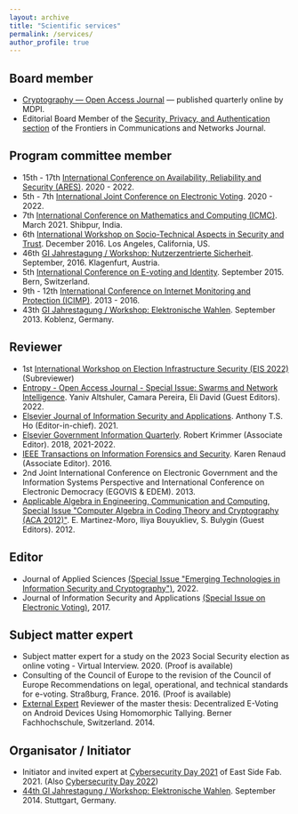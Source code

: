 ```yaml
---
layout: archive
title: "Scientific services"
permalink: /services/
author_profile: true
---
```


## Board member
* [Cryptography — Open Access Journal](https://www.mdpi.com/journal/cryptography) — published quarterly online by MDPI.
* Editorial Board Member of the [Security, Privacy, and Authentication section](https://www.frontiersin.org/journals/communications-and-networks/sections/security-privacy-and-authentication) of the Frontiers in Communications and Networks Journal.

## Program committee member
* 15th - 17th [International Conference on Availability, Reliability and Security (ARES)](https://www.ares-conference.eu). 2020 - 2022.
* 5th - 7th [International Joint Conference on Electronic Voting](https://www.e-vote-id.org). 2020 - 2022.
* 7th [International Conference on Mathematics and Computing (ICMC)](https://icmc2021.in). March 2021. Shibpur, India.
* 6th [International Workshop on Socio-Technical Aspects in Security and Trust](https://stast2016.uni.lu). December 2016. Los Angeles, California, US.
* 46th [GI Jahrestagung / Workshop: Nutzerzentrierte Sicherheit](https://ucs.fbi.h-da.de/workshop-nutzerzentrierte-sicherheit-nzs-2016/). September, 2016. Klagenfurt, Austria.
* 5th [International Conference on E-voting and Identity](https://link.springer.com/book/10.1007/978-3-319-22270-7). September 2015. Bern, Switzerland.
* 9th - 12th [International Conference on Internet Monitoring and Protection (ICIMP)](http://www.iaria.org/conferences2013/ComICIMP13.html). 2013 - 2016.
* 43th [GI Jahrestagung / Workshop: Elektronische Wahlen](https://gi.de/fileadmin/GI/Hauptseite/Ueber_uns/Historie/Programmheft-INFORMATIK2013.pdf). September 2013. Koblenz, Germany.


## Reviewer
* 1st [International Workshop on Election Infrastructure Security (EIS 2022)](https://csis.gmu.edu/EIS-2022/) (Subreviewer)
* [Entropy - Open Access Journal - Special Issue: Swarms and Network Intelligence](https://www.mdpi.com/journal/entropy/special_issues/swarms_network_intelligence). Yaniv Altshuler, Camara Pereira, Eli David (Guest Editors). 2022.
* [Elsevier Journal of Information Security and Applications](https://www.journals.elsevier.com/journal-of-information-security-and-applications). Anthony T.S. Ho (Editor-in-chief). 2021.
* [Elsevier Government Information Quarterly](https://www.journals.elsevier.com/government-information-quarterly). Robert Krimmer (Associate Editor). 2018, 2021-2022.
* [IEEE Transactions on Information Forensics and Security](https://ieeexplore.ieee.org/xpl/RecentIssue.jsp?punumber=10206). Karen Renaud (Associate Editor). 2016.
* 2nd Joint International Conference on Electronic Government and the Information Systems Perspective and International Conference on Electronic Democracy (EGOVIS & EDEM). 2013.
* [Applicable Algebra in Engineering, Communication and Computing, Special Issue "Computer Algebra in Coding Theory and Cryptography (ACA 2012)"](https://www.springerprofessional.de/applicable-algebra-in-engineering-communication-and-computing/5053734). E. Martinez-Moro, Iliya Bouyukliev, S. Bulygin (Guest Editors). 2012.

## Editor
* Journal of Applied Sciences [(Special Issue "Emerging Technologies in Information Security and Cryptography")](https://www.mdpi.com/journal/applsci/special_issues/39354N9705), 2022.
* Journal of Information Security and Applications [(Special Issue on Electronic Voting)](https://www.sciencedirect.com/journal/journal-of-information-security-and-applications/special-issue/10QBC8S19H5), 2017.

## Subject matter expert
* Subject matter expert for a study on the 2023 Social Security election as online voting - Virtual Interview. 2020. (Proof is available)
* Consulting of the Council of Europe to the revision of the Council of Europe Recommendations on legal, operational, and technical standards for e-voting. Straßburg, France. 2016. (Proof is available)
* [External Expert](https://bfh.easydocmaker.ch/media/pdf_final/531_Juerg_Ritter.pdf) Reviewer of the master thesis: Decentralized E-Voting on Android Devices Using Homomorphic Tallying. Berner Fachhochschule, Switzerland. 2014.

## Organisator / Initiator
* Initiator and invited expert at [Cybersecurity Day 2021](https://eastsidefab.de/cybersecurity-keine-option-sondern-ein-muss/) of East Side Fab. 2021. (Also [Cybersecurity Day 2022](https://eastsidefab.de/cybersecurity-day-2022/))
* [44th GI Jahrestagung / Workshop: Elektronische Wahlen](http://www.uni-koblenz-landau.de/koblenz/fb4/iwvi/aggrimm/events_folder/gitag44/). September 2014. Stuttgart, Germany.
